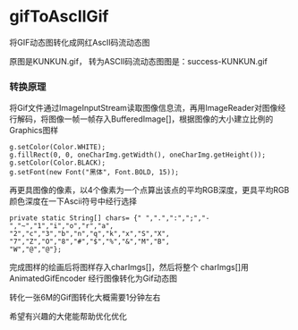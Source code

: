 # gifToAscIIGif
将GIF动态图转化成网红AscII码流动态图

原图是KUNKUN.gif，
转为ASCII码流动态图图是：success-KUNKUN.gif

### 转换原理
将Gif文件通过ImageInputStream读取图像信息流，再用ImageReader对图像经行解码，将图像一帧一帧存入BufferedImage[]，根据图像的大小建立比例的Graphics图样
```
g.setColor(Color.WHITE);
g.fillRect(0, 0, oneCharImg.getWidth(), oneCharImg.getHeight());
g.setColor(Color.BLACK);
g.setFont(new Font("黑体", Font.BOLD, 15));
```
再更具图像的像素，以4个像素为一个点算出该点的平均RGB深度，更具平均RGB颜色深度在一下Ascii符号中经行选择
```
private static String[] chars= {" ",".",":",";","-","~","1","i","o","r","a",
"2","c","3","b","n","q","k","x","S","X",
"7","Z","O","8","#","$","%","&","M","B",
"W","@","@"};
```
完成图样的绘画后将图样存入charImgs[]，然后将整个 charImgs[]用AnimatedGifEncoder 经行图像转化为Gif动态图

转化一张6M的Gif图转化大概需要1分钟左右

希望有兴趣的大佬能帮助优化优化
